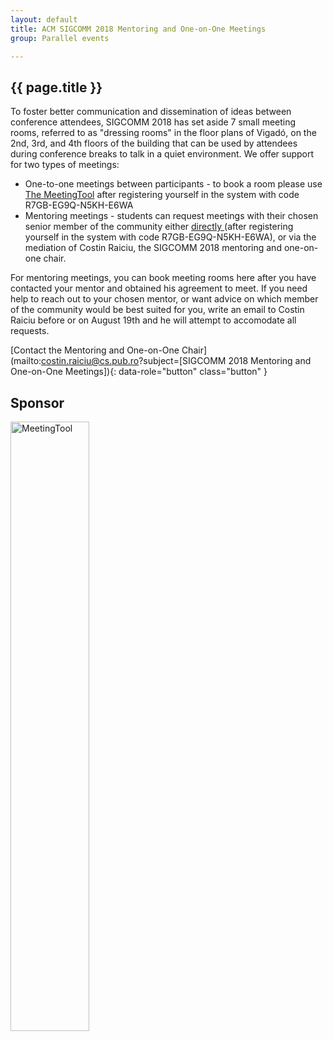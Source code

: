 ```yaml
---
layout: default
title: ACM SIGCOMM 2018 Mentoring and One-on-One Meetings
group: Parallel events

---
```




## {{ page.title }}
To foster better communication and dissemination of ideas between conference attendees,  SIGCOMM 2018 has set aside 7 small meeting rooms, referred to as "dressing rooms" in the floor plans of Vigadó, on the 2nd, 3rd, and 4th floors of the building that can be used by attendees during conference breaks to talk in a quiet environment. We offer support for two types of meetings:

- One-to-one meetings between participants - to book a room please use [The MeetingTool](https://sigcomm2018.meetingtool.events/login/checkregisteredcodeform.html) after registering yourself in the system with code R7GB-EG9Q-N5KH-E6WA
- Mentoring meetings - students can request meetings with their chosen senior member of the community either [directly ](https://sigcomm2018.meetingtool.events/login/checkregisteredcodeform.html) (after registering yourself in the system with code R7GB-EG9Q-N5KH-E6WA), or via the mediation of Costin Raiciu, the SIGCOMM 2018 mentoring and one-on-one chair.  


For mentoring meetings, you can book meeting rooms here after you have contacted your mentor and obtained his agreement to meet. If you need help to reach out to your chosen mentor, or want advice on which member of the community would be best suited for you, write an email to Costin Raiciu before or on August 19th and he will attempt to accomodate all requests.

[Contact the Mentoring and One-on-One Chair](mailto:costin.raiciu@cs.pub.ro?subject=[SIGCOMM 2018 Mentoring and One-on-One Meetings]){: data-role="button" class="button" }


## Sponsor
<div class="imagetext">
    <img src="{{ site.baseurl }}/images/sponsors/Logo_MeetingTool_1000px.png" style="width:50%;" alt="MeetingTool" />
</div>




